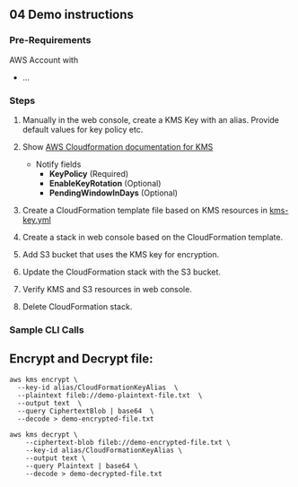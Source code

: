 ## 04 Demo instructions

### Pre-Requirements

AWS Account with

  - ...

### Steps

1. Manually in the web console, create a KMS Key with an alias. Provide default values for key policy etc.

1. Show [AWS Cloudformation documentation for KMS][1]
   - Notify fields 
     - **KeyPolicy** (Required)
     - **EnableKeyRotation** (Optional)
     - **PendingWindowInDays** (Optional)

1. Create a CloudFormation template file based on KMS resources in [kms-key.yml](kms-key.yml)

1. Create a stack in web console based on the CloudFormation template.

1. Add S3 bucket that uses the KMS key for encryption.

1. Update the CloudFormation stack with the S3 bucket.

1. Verify KMS and S3 resources in web console.

1. Delete CloudFormation stack.

### Sample CLI Calls

## Encrypt and Decrypt file:

```
aws kms encrypt \
  --key-id alias/CloudFormationKeyAlias  \
  --plaintext fileb://demo-plaintext-file.txt  \
  --output text  \
  --query CiphertextBlob | base64  \
  --decode > demo-encrypted-file.txt
```

```
aws kms decrypt \
    --ciphertext-blob fileb://demo-encrypted-file.txt \
    --key-id alias/CloudFormationKeyAlias \
    --output text \
    --query Plaintext | base64 \
    --decode > demo-decrypted-file.txt
```


[1]: https://docs.aws.amazon.com/AWSCloudFormation/latest/UserGuide/aws-resource-kms-key.html